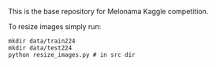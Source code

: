 This is the base repository for Melonama Kaggle competition. 

To resize images simply run: 
```
mkdir data/train224
mkdir data/test224
python resize_images.py # in src dir
```